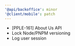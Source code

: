 ```yaml
---
'@api/backoffice': minor
'@client/mobile': patch
---
```


- [PPLE-161] About Us API
- Lock Node/PNPM versioning
- Log user session
